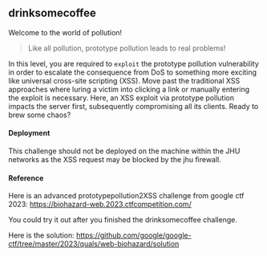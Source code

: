 ## drinksomecoffee

Welcome to the world of pollution!

> Like all pollution, prototype pollution leads to real problems!

In this level, you are required to `exploit` the prototype pollution vulnerability in order to escalate the consequence from DoS to something more exciting like universal cross-site scripting (XSS). Move past the traditional XSS approaches where luring a victim into clicking a link or manually entering the exploit is necessary. Here, an XSS exploit via prototype pollution impacts the server first, subsequently compromising all its clients. Ready to brew some chaos?

#### Deployment
This challenge should not be deployed on the machine within the JHU networks as the XSS request may be blocked by the jhu firewall.

#### Reference
Here is an advanced prototypepollution2XSS challenge from google ctf 2023:
https://biohazard-web.2023.ctfcompetition.com/

You could try it out after you finished the drinksomecoffee challenge.

Here is the solution:
https://github.com/google/google-ctf/tree/master/2023/quals/web-biohazard/solution